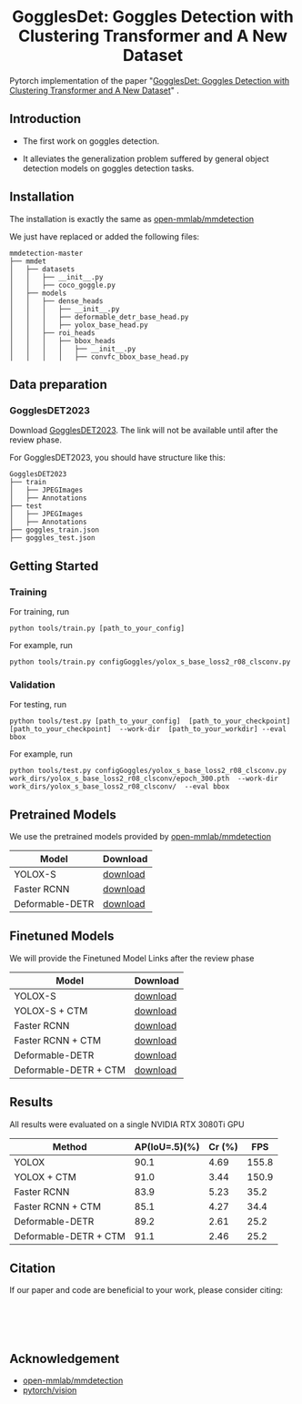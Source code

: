 <div align="center">

# GogglesDet: Goggles Detection with Clustering Transformer and A New Dataset

</div>


Pytorch implementation of the paper "[GogglesDet: Goggles Detection with Clustering Transformer and A New Dataset]()" .

## Introduction
* The first work on goggles detection. 

* It alleviates the generalization problem suffered by general object detection models on goggles detection tasks.
## Installation
The installation is exactly the same as [open-mmlab/mmdetection](https://github.com/open-mmlab/mmdetection)

We just have replaced or added the following files:
```
mmdetection-master
├── mmdet
│   ├── datasets
│   │   ├── __init__.py
│   │   ├── coco_goggle.py
│   ├── models
│   │   ├── dense_heads
│   │   │   ├── __init__.py
│   │   │   ├── deformable_detr_base_head.py
│   │   │   ├── yolox_base_head.py
│   │   ├── roi_heads
│   │   │   ├── bbox_heads
│   │   │   │   ├── __init__.py
│   │   │   │   ├── convfc_bbox_base_head.py
```

## Data preparation

### GogglesDET2023

Download [GogglesDET2023]( ). The link will not be available until after the review phase.


For GogglesDET2023, you should have structure like this:
```
GogglesDET2023
├── train
│   ├── JPEGImages
│   ├── Annotations
├── test
│   ├── JPEGImages
│   ├── Annotations
├── goggles_train.json
├── goggles_test.json

```

## Getting Started

### Training
For training, run
```Shell
python tools/train.py [path_to_your_config] 
```

For example, run
```Shell
python tools/train.py configGoggles/yolox_s_base_loss2_r08_clsconv.py
```

### Validation
For testing, run
```Shell
python tools/test.py [path_to_your_config]  [path_to_your_checkpoint] [path_to_your_checkpoint]  --work-dir  [path_to_your_workdir] --eval bbox
```

For example, run
```Shell
python tools/test.py configGoggles/yolox_s_base_loss2_r08_clsconv.py work_dirs/yolox_s_base_loss2_r08_clsconv/epoch_300.pth  --work-dir work_dirs/yolox_s_base_loss2_r08_clsconv/  --eval bbox
```

## Pretrained Models
We use the pretrained models provided by [open-mmlab/mmdetection](https://github.com/open-mmlab/mmdetection)

| Model           | Download |
|-----------------|----------|
| YOLOX-S         |[download](https://download.openmmlab.com/mmdetection/v2.0/yolox/yolox_s_8x8_300e_coco/yolox_s_8x8_300e_coco_20211121_095711-4592a793.pth)       |
| Faster RCNN     |[download](https://download.openmmlab.com/mmdetection/v2.0/faster_rcnn/faster_rcnn_r50_fpn_2x_coco/faster_rcnn_r50_fpn_2x_coco_bbox_mAP-0.384_20200504_210434-a5d8aa15.pth)    |
| Deformable-DETR |[download](https://download.openmmlab.com/mmdetection/v2.0/deformable_detr/deformable_detr_r50_16x2_50e_coco/deformable_detr_r50_16x2_50e_coco_20210419_220030-a12b9512.pth)            |


## Finetuned Models
We will provide the Finetuned Model Links after the review phase

| Model                 | Download     |
|-----------------------|--------------|
| YOLOX-S               | [download]() |
| YOLOX-S + CTM         |[download]()              |
| Faster RCNN           |[download]()              |
| Faster RCNN + CTM     | [download]()             |
| Deformable-DETR       | [download]()             |
| Deformable-DETR + CTM | [download]()             |


## Results
 All results were evaluated on a single NVIDIA RTX 3080Ti GPU 

|   Method  | AP(IoU=.5)(\%) |   Cr (\%) | FPS   |
|-----|----------------|-----|-------|
|  YOLOX   | 90.1           | 4.69    | 155.8 |
|YOLOX + CTM      | 91.0           | 3.44    | 150.9 |
|Faster RCNN     | 83.9               |5.23     | 35.2  |
|Faster RCNN + CTM     | 85.1               |4.27     | 34.4  |
|Deformable-DETR     | 89.2               | 2.61    | 25.2  |
|Deformable-DETR + CTM     |  91.1              |2.46     | 25.2  |


## Citation

If our paper and code are beneficial to your work, please consider citing:
```





```

## Acknowledgement
<!--ts-->
* [open-mmlab/mmdetection](https://github.com/open-mmlab/mmdetection)
* [pytorch/vision](https://github.com/pytorch/vision)
<!--te-->